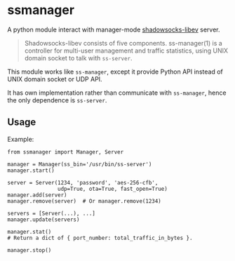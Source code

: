 # ssmanager
A python module interact with manager-mode
[shadowsocks-libev](https://github.com/shadowsocks/shadowsocks-libev)
server.

> Shadowsocks-libev consists of five components. ss-manager(1) is a controller
> for multi-user management and traffic statistics, using UNIX domain socket
> to talk with `ss-server`.

This module works like `ss-manager`,
except it provide Python API instead of UNIX domain socket or UDP API.

It has own implementation rather than communicate with `ss-manager`, hence
the only dependence is `ss-server`.

## Usage

Example:

```
from ssmanager import Manager, Server

manager = Manager(ss_bin='/usr/bin/ss-server')
manager.start()

server = Server(1234, 'password', 'aes-256-cfb',
                udp=True, ota=True, fast_open=True)
manager.add(server)
manager.remove(server)  # Or manager.remove(1234)

servers = [Server(...), ...]
manager.update(servers)

manager.stat()
# Return a dict of { port_number: total_traffic_in_bytes }.

manager.stop()
```
